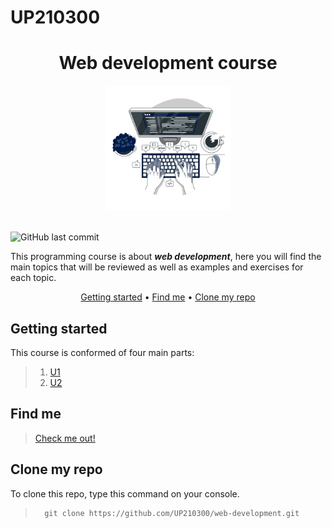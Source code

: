 # UP210300

<div align="center">

# Web development course

</div>

<div align ="center">

<img alt="computer" height="200" src="Images/computer.jpg"/>  

</div>
<br>

![GitHub last commit](https://img.shields.io/github/last-commit/UP210300/web-development)

This programming course is about  _**web development**_, here you will find the main topics that will be reviewed as well as examples and exercises for each topic.

<div align="center">


[Getting started](#getting-started) •
[Find me](#find-me) •
[Clone my repo](#clone-my-repo)

</div>

## Getting started

This course is conformed of four main parts:

> 1. [U1](https://github.com/UP210300/UP210300_DSA/tree/main/U1) 
> 2. [U2](https://github.com/UP210300/UP210300_DSA/tree/main/U2) 


## Find me 

>[Check me out!](https://www.linkedin.com/in/sof%C3%ADa-calder%C3%B3n-ju%C3%A1rez-352a74220/)
><br>

## Clone my repo

To clone this repo, type this command on your console.
>       git clone https://github.com/UP210300/web-development.git

